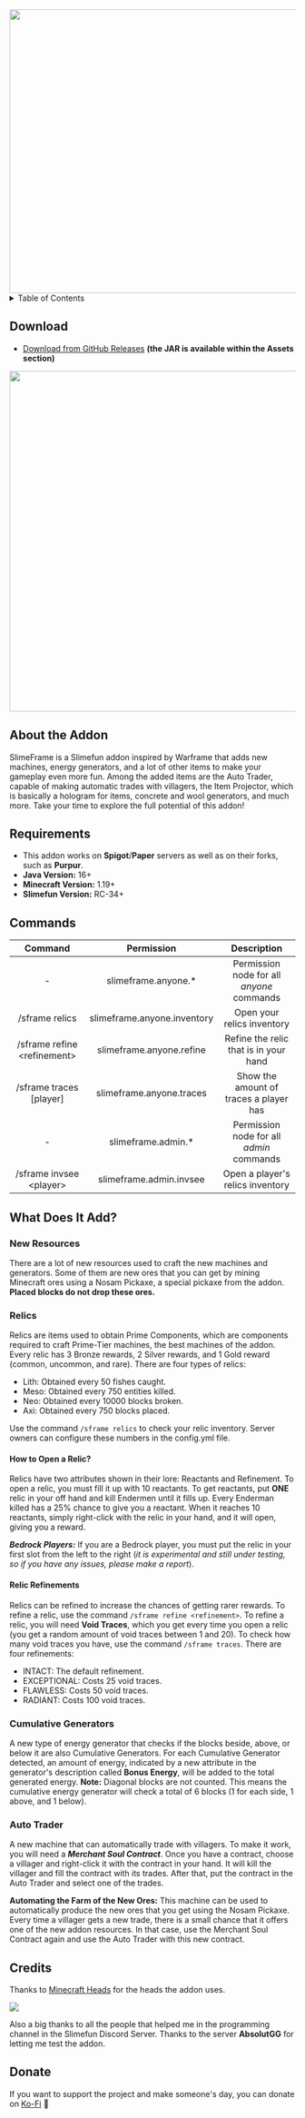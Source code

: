 <div align="center">
  <img src="https://github.com/VoperAD/SlimeFrame/blob/main/images/SFrame-Banner.png" alt="SlimeFrame-Banner_2" width="1280" height="500">
</div>

<details>
  <summary>Table of Contents</summary>
  <ol>
    <li><a href="#download">Download</a></li>
    <li><a href="#about-the-addon">About The Project</a></li>
    <li><a href="#requirements">Requirements</a></li>
    <li><a href="#commands">Commands</a></li>
    <li>
      <a href="#what-does-it-add">What does it add?</a>
      <ul>
        <li><a href="#new-resources">New Resources</a></li>
        <li><a href="#relics">Relics</a></li>
        <li><a href="#cumulative-generators">Cumulative Generators</a></li>
        <li><a href="#auto-trader">Auto Trader</a></li>
      </ul>
    </li>
    <li><a href="#credits">Credits</a></li>
    <li><a href="#donate">Donate</a></li>
  </ol>
</details>

## Download

- <a href="https://github.com/VoperAD/SlimeFrame/releases/latest">Download from GitHub Releases</a> <b>(the JAR is available within the Assets section)</b>
<img src="https://github.com/VoperAD/SlimeFrame/assets/92862848/5dbd6cb1-41b6-4c99-bffd-53b7773ef740" width=600>


## About the Addon

SlimeFrame is a Slimefun addon inspired by Warframe that adds new machines, energy generators, and a lot of other items to make your gameplay even more fun. Among the added items are the Auto Trader, capable of making automatic trades with villagers, the Item Projector, which is basically a hologram for items, concrete and wool generators, and much more. Take your time to explore the full potential of this addon!

## Requirements

- This addon works on **Spigot**/**Paper** servers as well as on their forks, such as **Purpur**.
- **Java Version:** 16+
- **Minecraft Version:** 1.19+
- **Slimefun Version:** RC-34+

## Commands

|            Command            |         Permission          |                Description                |
|:-----------------------------:|:---------------------------:|:-----------------------------------------:|
|               -               |     slimeframe.anyone.*     | Permission node for all _anyone_ commands |
|        /sframe relics         | slimeframe.anyone.inventory |        Open your relics inventory         |
| /sframe refine \<refinement\> |  slimeframe.anyone.refine   |   Refine the relic that is in your hand   |
|    /sframe traces [player]    |  slimeframe.anyone.traces   |  Show the amount of traces a player has   |
|               -               |     slimeframe.admin.*      | Permission node for all _admin_ commands  |
|   /sframe invsee \<player\>   |   slimeframe.admin.invsee   |     Open a player's relics inventory      |

## What Does It Add?

### New Resources

There are a lot of new resources used to craft the new machines and generators. Some of them are new ores that you can get by mining Minecraft ores using a Nosam Pickaxe, a special pickaxe from the addon. **Placed blocks do not drop these ores.**

### Relics

Relics are items used to obtain Prime Components, which are components required to craft Prime-Tier machines, the best machines of the addon. Every relic has 3 Bronze rewards, 2 Silver rewards, and 1 Gold reward (common, uncommon, and rare). There are four types of relics:

- Lith: Obtained every 50 fishes caught.
- Meso: Obtained every 750 entities killed.
- Neo: Obtained every 10000 blocks broken.
- Axi: Obtained every 750 blocks placed.

Use the command ```/sframe relics``` to check your relic inventory.
Server owners can configure these numbers in the config.yml file.

#### How to Open a Relic?

Relics have two attributes shown in their lore: Reactants and Refinement. To open a relic, you must fill it up with 10 reactants. To get reactants, put **ONE** relic in your off hand and kill Endermen until it fills up. Every Enderman killed has a 25% chance to give you a reactant. When it reaches 10 reactants, simply right-click with the relic in your hand, and it will open, giving you a reward.

***Bedrock Players:*** If you are a Bedrock player, you must put the relic in your first slot from the left to the right (_it is experimental and still under testing, so if you have any issues, please make a report_).

#### Relic Refinements

Relics can be refined to increase the chances of getting rarer rewards. To refine a relic, use the command ```/sframe refine <refinement>```. To refine a relic, you will need **Void Traces**, which you get every time you open a relic (you get a random amount of void traces between 1 and 20). To check how many void traces you have, use the command ```/sframe traces```. There are four refinements:

- INTACT: The default refinement.
- EXCEPTIONAL: Costs 25 void traces.
- FLAWLESS: Costs 50 void traces.
- RADIANT: Costs 100 void traces.

### Cumulative Generators

A new type of energy generator that checks if the blocks beside, above, or below it are also Cumulative Generators. For each Cumulative Generator detected, an amount of energy, indicated by a new attribute in the generator's description called **Bonus Energy**, will be added to the total generated energy.
**Note:** Diagonal blocks are not counted. This means the cumulative energy generator will check a total of 6 blocks (1 for each side, 1 above, and 1 below).

### Auto Trader

A new machine that can automatically trade with villagers. To make it work, you will need a ***Merchant Soul Contract***. Once you have a contract, choose a villager and right-click it with the contract in your hand. It will kill the villager and fill the contract with its trades. After that, put the contract in the Auto Trader and select one of the trades.

**Automating the Farm of the New Ores:** This machine can be used to automatically produce the new ores that you get using the Nosam Pickaxe. Every time a villager gets a new trade, there is a small chance that it offers one of the new addon resources. In that case, use the Merchant Soul Contract again and use the Auto Trader with this new contract.

## Credits

Thanks to <a href="https://minecraft-heads.com/">Minecraft Heads</a> for the heads the addon uses.

[![](https://minecraft-heads.com/images/banners/minecraft-heads_fullbanner_468x60.png)](https://minecraft-heads.com/)

Also a big thanks to all the people that helped me in the programming channel in the Slimefun Discord Server.
Thanks to the server **AbsolutGG** for letting me test the addon.

## Donate

If you want to support the project and make someone's day, you can donate on <a href="https://ko-fi.com/voper">Ko-Fi</a> 🙂
